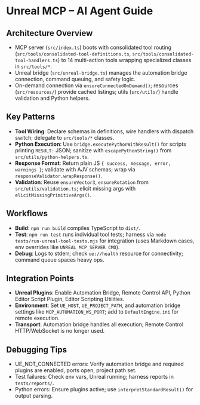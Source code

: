 # Unreal MCP – AI Agent Guide

## Architecture Overview
- MCP server (`src/index.ts`) boots with consolidated tool routing (`src/tools/consolidated-tool-definitions.ts`, `src/tools/consolidated-tool-handlers.ts`) to 14 multi-action tools wrapping specialized classes in `src/tools/*`.
- Unreal bridge (`src/unreal-bridge.ts`) manages the automation bridge connection, command queuing, and safety logic.
- On-demand connection via `ensureConnectedOnDemand()`; resources (`src/resources/`) provide cached listings; utils (`src/utils/`) handle validation and Python helpers.

## Key Patterns
- **Tool Wiring**: Declare schemas in definitions, wire handlers with dispatch switch; delegate to `src/tools/*` classes.
- **Python Execution**: Use `bridge.executePythonWithResult()` for scripts printing `RESULT:` JSON; sanitize with `escapePythonString()` from `src/utils/python-helpers.ts`.
- **Response Format**: Return plain JS `{ success, message, error, warnings }`; validate with AJV schemas; wrap via `responseValidator.wrapResponse()`.
- **Validation**: Reuse `ensureVector3`, `ensureRotation` from `src/utils/validation.ts`; elicit missing args with `elicitMissingPrimitiveArgs()`.

## Workflows
- **Build**: `npm run build` compiles TypeScript to `dist/`.
- **Test**: `npm run test` runs individual tool tests; harness via `node tests/run-unreal-tool-tests.mjs` for integration (uses Markdown cases, env overrides like `UNREAL_MCP_SERVER_CMD`).
- **Debug**: Logs to stderr; check `ue://health` resource for connectivity; command queue spaces heavy ops.

## Integration Points
- **Unreal Plugins**: Enable Automation Bridge, Remote Control API, Python Editor Script Plugin, Editor Scripting Utilities.
- **Environment**: Set `UE_HOST`, `UE_PROJECT_PATH`, and automation bridge settings like `MCP_AUTOMATION_WS_PORT`; add to `DefaultEngine.ini` for remote execution.
- **Transport**: Automation bridge handles all execution; Remote Control HTTP/WebSocket is no longer used.

## Debugging Tips
- UE_NOT_CONNECTED errors: Verify automation bridge and required plugins are enabled, ports open, project path set.
- Test failures: Check env vars, Unreal running; harness reports in `tests/reports/`.
- Python errors: Ensure plugins active; use `interpretStandardResult()` for output parsing.
